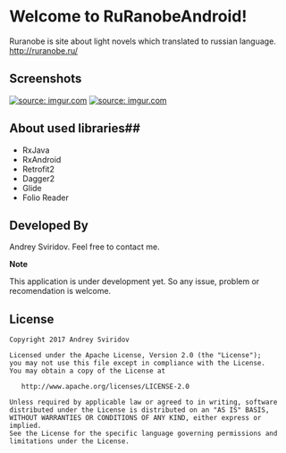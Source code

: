 **Welcome to RuRanobeAndroid!**
===================

Ruranobe is site about light novels which translated to russian language. 
http://ruranobe.ru/
## **Screenshots** ##
<a href="http://imgur.com/qxuMLC5"><img src="http://i.imgur.com/qxuMLC5.png" title="source: imgur.com" /></a>
<a href="http://imgur.com/fO0yNFE"><img src="http://i.imgur.com/fO0yNFE.png" title="source: imgur.com" /></a>

## **About used libraries**##
 - RxJava
 - RxAndroid
 - Retrofit2
 - Dagger2
 - Glide
 - Folio Reader

## **Developed By** ##
Andrey Sviridov. 
Feel free to contact me.

**Note**

This application is under development yet. So any issue, problem or recomendation is welcome. 
## **License** ##


    Copyright 2017 Andrey Sviridov

    Licensed under the Apache License, Version 2.0 (the "License");
    you may not use this file except in compliance with the License.
    You may obtain a copy of the License at
    
       http://www.apache.org/licenses/LICENSE-2.0
    
    Unless required by applicable law or agreed to in writing, software
    distributed under the License is distributed on an "AS IS" BASIS,
    WITHOUT WARRANTIES OR CONDITIONS OF ANY KIND, either express or implied.
    See the License for the specific language governing permissions and
    limitations under the License.
